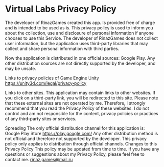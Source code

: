 # Virtual Labs Privacy Policy
The developer of RinazGames created this app. Is provided free of charge and is intended to be used as is. This privacy policy is used to inform you about the collection, use and disclosure of personal information if anyone chooses to use this Service. The developer of RinazGames does not collect user information, but the application uses third-party libraries that may collect and share personal information with third parties.

Now the application is distributed in one official sources: Google Play. Any other distribution sources are not directly supported by the developer, and may be unsafe.

Links to privacy policies of Game Engine 
Unity https://unity3d.com/legal/privacy-policy

Links to other sites. 
This application may contain links to other websites. If you click on a third-party link, you will be redirected to this site. Please note that these external sites are not operated by me. Therefore, I strongly recommend that you read the Privacy Policy of these websites. I do not control and am not responsible for the content, privacy policies or practices of any third-party sites or services.

Spreading 
The only official distribution channel for this application is: Google Play Store https://play.google.com/ Any other distribution method is not official and therefore not supported by the developer. This privacy policy only applies to distribution through official channels. Changes to this Privacy Policy This policy may be updated from time to time. If you have any questions or suggestions about my Privacy Policy, please feel free to contact me. rinaz.games@mail.ru

